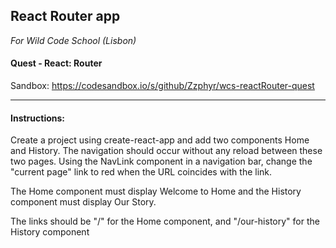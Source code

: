 ## React Router app

*For Wild Code School (Lisbon)*

#### Quest - React: Router

Sandbox: https://codesandbox.io/s/github/Zzphyr/wcs-reactRouter-quest

---


#### Instructions:

Create a project using create-react-app and add two components Home and History. The navigation should occur without any reload between these two pages. Using the NavLink component in a navigation bar, change the "current page" link to red when the URL coincides with the link.

The Home component must display Welcome to Home and the History component must display Our Story.

The links should be "/" for the Home component, and "/our-history" for the History component
